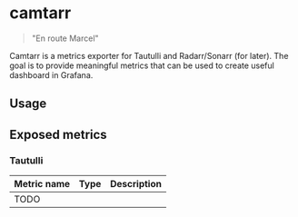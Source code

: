 # camtarr
> "En route Marcel"

Camtarr is a metrics exporter for Tautulli and Radarr/Sonarr (for later).
The goal is to provide meaningful metrics that can be used to create useful dashboard in Grafana.

## Usage

## Exposed metrics

### Tautulli

| Metric name | Type | Description |
|-------------|------|-------------|
| TODO        |      |             |
